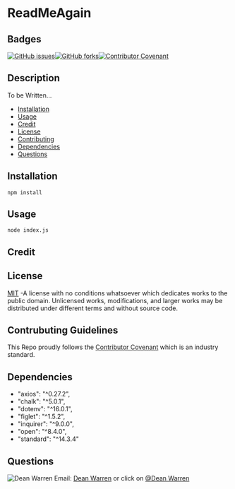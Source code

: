 # ReadMeAgain 
 ## Badges  
[![GitHub issues](https://img.shields.io/github/issues/deawar/ReadMeGen?style=plastic)](undefined/network)[![GitHub forks](https://img.shields.io/github/forks/deawar/ReadMeGen?style=plastic)](undefined/network)[![Contributor Covenant](https://img.shields.io/badge/Contributor%20Covenant-v2.0%20adopted-ff69b4.svg?style=plastic)](code_of_conduct.md) 
## Description  
  To be Written...  
* [Installation](#installation)  
* [Usage](#usage)  
* [Credit](#credit)  
* [License](#license)  
* [Contributing](#contributing)  
* [Dependencies](#dependencies)  
* [Questions](#questions) 
  
## Installation  
``` 
npm install 
``` 
## Usage  
``` 
node index.js 
``` 
## Credit  
  
## License  
[MIT](https://github.com/deawar/ReadMeAgain/blob/master/LICENSE) -A license with no conditions whatsoever which dedicates works to the public domain. Unlicensed works, modifications, and larger works may be distributed under different terms and without source code.
  
## Contrubuting Guidelines 
 This Repo proudly follows the [Contributor Covenant](https://www.contributor-covenant.org/) which is an industry standard. 
 
## Dependencies  
*  "axios": "^0.27.2",
*  "chalk": "^5.0.1",
*  "dotenv": "^16.0.1",
*  "figlet": "^1.5.2",
*  "inquirer": "^9.0.0",
*  "open": "^8.4.0",
*  "standard": "^14.3.4"
## Questions 
![Dean Warren](https://avatars3.githubusercontent.com/u/15312495?v=4&s=48)  Email: [Dean Warren](mailto:deawar@gmail.com) or  click on [@Dean Warren](https://github.com/deawar)
